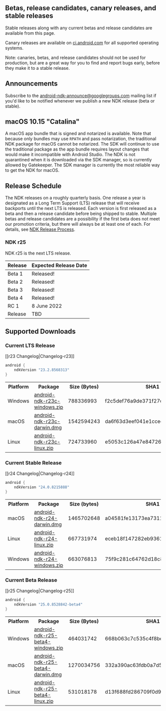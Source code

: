 ## Betas, release candidates, canary releases, and stable releases

Stable releases along with any current betas and release candidates are available from this page.

Canary releases are available on [ci.android.com](https://ci.android.com/builds/branches/aosp-master-ndk/grid?) for all supported operating systems.

Note: canaries, betas, and release candidates should not be used for production, but are a great way for you to find and report bugs early, before they make it to a stable release.

## Announcements

Subscribe to the [android-ndk-announce@googlegroups.com](https://groups.google.com/g/android-ndk-announce) mailing list if you'd like to be notified whenever we publish a new NDK release (beta or stable).

## macOS 10.15 "Catalina"

A macOS app bundle that is signed and notarized is available. Note that because only bundles may use `RPATH` and pass notarization, the traditional NDK package for macOS cannot be notarized. The SDK will continue to use the traditional package as the app bundle requires layout changes that would make it incompatible with Android Studio. The NDK is not quarantined when it is downloaded via the SDK manager, so is currently allowed by Gatekeeper. The SDK manager is currently the most reliable way to get the NDK for macOS.

## Release Schedule

The NDK releases on a roughly quarterly basis. One release a year is designated
as a Long Term Support (LTS) release that will receive backports until the next
LTS is released. Each version is first released as a beta and then a release
candidate before being shipped to stable. Multiple betas and release candidates
are a possibility if the first beta does not meet our promotion criteria, but
there will always be at least one of each. For details, see [NDK Release
Process](/android/ndk/wiki/NDK-Release-Process).

### NDK r25

NDK r25 is the next LTS release.

Release | Expected Release Date
------- | ---------------------
Beta 1  | Released!
Beta 2  | Released!
Beta 3  | Released!
Beta 4  | Released!
RC 1    | 8 June 2022
Release | TBD

## Supported Downloads

### Current LTS Release

[[r23 Changelog|Changelog-r23]]

```gradle
android {
    ndkVersion "23.2.8568313"
}
```

<table>
  <tr>
    <th>Platform</th>
    <th>Package</th>
    <th>Size (Bytes)</th>
    <th>SHA1 Checksum</th>
  </tr>
  <tr>
    <td>Windows</td>
    <td><a href="https://dl.google.com/android/repository/android-ndk-r23c-windows.zip">android-ndk-r23c-windows.zip</a></td>
    <td>788336993</td>
    <td>f2c5def76a9de371f27d028864fe301ab4fe0cf8</td>
  </tr>
  <tr>
    <td>macOS</td>
    <td><a href="https://dl.google.com/android/repository/android-ndk-r23c-darwin.dmg">android-ndk-r23c-darwin.dmg</a></td>
    <td>1542594243</td>
    <td>da6f63d3eef041e1cceca449461c6d9148e879b7</td>
  </tr>
  <tr>
    <td>Linux</td>
    <td><a href="https://dl.google.com/android/repository/android-ndk-r23c-linux.zip">android-ndk-r23c-linux.zip</a></td>
    <td>724733960</td>
    <td>e5053c126a47e84726d9f7173a04686a71f9a67a</td>
  </tr>
</table>

### Current Stable Release

[[r24 Changelog|Changelog-r24]]

```gradle
android {
    ndkVersion "24.0.8215888"
}
```

<table>
  <tr>
    <th>Platform</th>
    <th>Package</th>
    <th>Size (bytes)</th>
    <th>SHA1 Checksum</th>
  </tr>
  <tr>
    <td>macOS</td>
    <td><a href="https://dl.google.com/android/repository/android-ndk-r24-darwin.dmg">android-ndk-r24-darwin.dmg</a></td>
    <td>1465702648</td>
    <td>a04581fe13173ea731168c6a1e73390ab628d1aa</td>
  </tr>
  <tr>
    <td>Linux</td>
    <td><a href="https://dl.google.com/android/repository/android-ndk-r24-linux.zip">android-ndk-r24-linux.zip</a></td>
    <td>667731974</td>
    <td>eceb18f147282eb93615eff1ad84a9d3962fbb31</td>
  </tr>
  <tr>
    <td>Windows</td>
    <td><a href="https://dl.google.com/android/repository/android-ndk-r24-windows.zip">android-ndk-r24-windows.zip</a></td>
    <td>663076813</td>
    <td>75f9c281c64762d18c84da465f486c60def47829</td>
  </tr>
</table>

### Current Beta Release

[[r25 Changelog|Changelog-r25]]

```gradle
android {
    ndkVersion "25.0.8528842-beta4"
}
```

<table>
  <tr>
    <th>Platform</th>
    <th>Package</th>
    <th>Size (Bytes)</th>
    <th>SHA1 Checksum</th>
  </tr>
  <tr>
    <td>Windows</td>
    <td><a href="https://dl.google.com/android/repository/android-ndk-r25-beta4-windows.zip">android-ndk-r25-beta4-windows.zip</a></td>
    <td>464031742</td>
    <td>668b063c7c535c4f8be52c84acebb5779935203b</td>
  </tr>
  <tr>
    <td>macOS</td>
    <td><a href="https://dl.google.com/android/repository/android-ndk-r25-beta4-darwin.dmg">android-ndk-r25-beta4-darwin.dmg</a></td>
    <td>1270034756</td>
    <td>332a390ac63fdb0a7d5993008d101c87ab1598c2</td>
  </tr>
  <tr>
    <td>Linux</td>
    <td><a href="https://dl.google.com/android/repository/android-ndk-r25-beta4-linux.zip">android-ndk-r25-beta4-linux.zip</a></td>
    <td>531018178</td>
    <td>d13f688fd286709f0d950c75119ec9fcad8a47ff</td>
  </tr>
</table>
